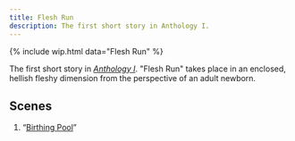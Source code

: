```yaml
---
title: Flesh Run
description: The first short story in Anthology I.
---
```


{% include wip.html data="Flesh Run" %}

The first short story in *[Anthology I](/anthology-i/)*. "Flesh Run" takes place in an enclosed, hellish fleshy dimension from the perspective of an adult newborn.

## Scenes
1. “[Birthing Pool](/anthology-i/flesh-run/birthing-pool/)”